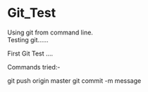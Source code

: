 # Git_Test
Using git from command line.  
Testing git......       

First Git Test ....

Commands tried:-    

  git push origin master
  git commit -m message
  
